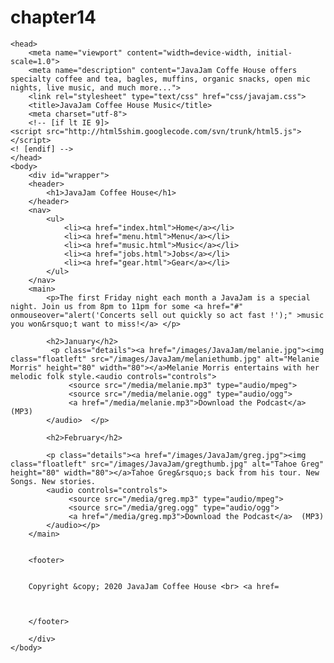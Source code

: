 # chapter14
<!DOCTYPE html>
<html lang="en">

    
    <head>
        <meta name="viewport" content="width=device-width, initial-scale=1.0">
        <meta name="description" content="JavaJam Coffe House offers specialty coffee and tea, bagles, muffins, organic snacks, open mic nights, live music, and much more...">
        <link rel="stylesheet" type="text/css" href="css/javajam.css">
        <title>JavaJam Coffee House Music</title>
        <meta charset="utf-8">
        <!-- [if lt IE 9]>
    <script src="http://html5shim.googlecode.com/svn/trunk/html5.js"></script>
    <! [endif] -->
    </head>
    <body>
        <div id="wrapper">
        <header>
            <h1>JavaJam Coffee House</h1>
        </header>
        <nav>
            <ul>
                <li><a href="index.html">Home</a></li>
                <li><a href="menu.html">Menu</a></li>
                <li><a href="music.html">Music</a></li>
                <li><a href="jobs.html">Jobs</a></li>
                <li><a href="gear.html">Gear</a></li>
            </ul>
        </nav>
        <main>
            <p>The first Friday night each month a JavaJam is a special night. Join us from 8pm to 11pm for some <a href="#" onmouseover="alert('Concerts sell out quickly so act fast !');" >music you won&rsquo;t want to miss!</a> </p>
            
            <h2>January</h2>
             <p class="details"><a href="/images/JavaJam/melanie.jpg"><img class="floatleft" src="/images/JavaJam/melaniethumb.jpg" alt="Melanie Morris" height="80" width="80"></a>Melanie Morris entertains with her melodic folk style.<audio controls="controls">
                 <source src="/media/melanie.mp3" type="audio/mpeg">
                 <source src="/media/melanie.ogg" type="audio/ogg">
                 <a href="/media/melanie.mp3">Download the Podcast</a>  (MP3)                 
            </audio>  </p>
            
            <h2>February</h2>
            
            <p class="details"><a href="/images/JavaJam/greg.jpg"><img class="floatleft" src="/images/JavaJam/gregthumb.jpg" alt="Tahoe Greg" height="80" width="80"></a>Tahoe Greg&rsquo;s back from his tour. New Songs. New stories.
            <audio controls="controls">
                 <source src="/media/greg.mp3" type="audio/mpeg">
                 <source src="/media/greg.ogg" type="audio/ogg">
                 <a href="/media/greg.mp3">Download the Podcast</a>  (MP3)                 
            </audio></p>
        </main>
        
        
        <footer>
            
        
        Copyright &copy; 2020 JavaJam Coffee House <br> <a href=
        
        
        
        </footer>
        
        </div>
    </body>


</html>
